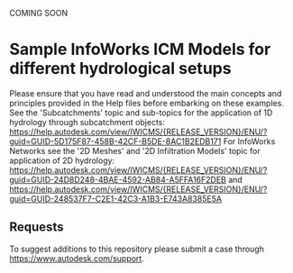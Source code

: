 COMING SOON

# Sample InfoWorks ICM Models for different hydrological setups

Please ensure that you have read and understood the main concepts and principles provided in the Help files before embarking on these examples.
See the 'Subcatchments' topic and sub-topics for the application of 1D hydrology through subcatchment objects: https://help.autodesk.com/view/IWICMS/{RELEASE_VERSION}/ENU/?guid=GUID-5D175F87-458B-42CF-B5DE-8AC1B2EDB171
For InfoWorks Networks see the '2D Meshes' and '2D Infiltration Models' topic for application of 2D hydrology: https://help.autodesk.com/view/IWICMS/{RELEASE_VERSION}/ENU/?guid=GUID-24D8D248-4BAE-4592-AB84-A5FFA16F2DEB and https://help.autodesk.com/view/IWICMS/{RELEASE_VERSION}/ENU/?guid=GUID-248537F7-C2E1-42C3-A1B3-E743A8385E5A

## Requests

To suggest additions to this repository please submit a case through https://www.autodesk.com/support.